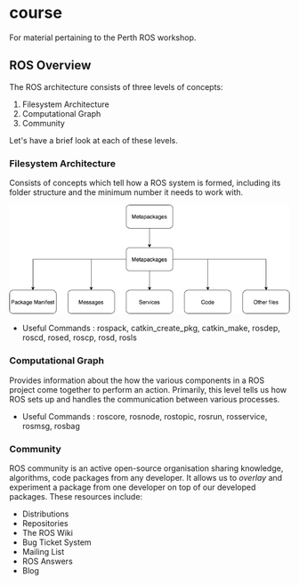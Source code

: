 # course

For material pertaining to the Perth ROS workshop.

## ROS Overview

The ROS architecture consists of three levels of concepts:

1. Filesystem Architecture
2. Computational Graph
3. Community

Let's have a brief look at each of these levels.

### Filesystem Architecture

Consists of concepts which tell how a ROS system is formed, including its
folder structure and the minimum number it needs to work with.

![ROS_Filesystem](./docs/images/ROS_Filesystem_Architecture.png)

* Useful Commands : rospack, catkin_create_pkg, catkin_make, rosdep, roscd,
rosed, roscp, rosd, rosls

### Computational Graph

Provides information about the how the various components in a ROS project come
together to perform an action. Primarily, this level tells us how ROS sets up
and handles the communication between various processes.

* Useful Commands : roscore, rosnode, rostopic, rosrun, rosservice, rosmsg, rosbag

### Community

ROS community is an active open-source organisation sharing knowledge,
algorithms, code packages from any developer. It allows us to _overlay_ and
experiment a package from one developer on top of our developed packages. These
resources include:

* Distributions
* Repositories
* The ROS Wiki
* Bug Ticket System
* Mailing List
* ROS Answers
* Blog
